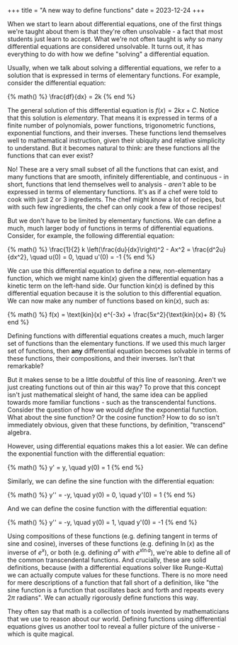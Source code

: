 +++
title = "A new way to define functions"
date = 2023-12-24
+++

When we start to learn about differential equations, one of the first things we're taught about them is that they're often unsolvable - a fact that most students just learn to accept. What we're not often taught is _why_ so many differential equations are considered unsolvable. It turns out, it has everything to do with how we define "solving" a differential equation.

<!-- more -->

Usually, when we talk about solving a differential equations, we refer to a solution that is expressed in terms of elementary functions. For example, consider the differential equation:

{% math() %}
\frac{df}{dx} = 2k
{% end %}

The general solution of this differential equation is $f(x) = 2kx + C$. Notice that this solution is _elementary_. That means it is expressed in terms of a finite number of polynomials, power functions, trigonometric functions, exponential functions, and their inverses. These functions lend themselves well to mathematical instruction, given their ubiquity and relative simplicity to understand. But it becomes natural to think: are these functions all the functions that can ever exist?

No! These are a very small subset of all the functions that can exist, and many functions that are smooth, infinitely differentiable, and continuous - in short, functions that lend themselves well to analysis - _aren't_ able to be expressed in terms of elementary functions. It's as if a chef were told to cook with just 2 or 3 ingredients. The chef might know a lot of recipes, but with such few ingredients, the chef can only cook a few of those recipes!

But we don't have to be limited by elementary functions. We can define a much, much larger body of functions in terms of differential equations. Consider, for example, the following differential equation:

{% math() %}
\frac{1}{2} k \left(\frac{du}{dx}\right)^2 - Ax^2 = \frac{d^2u}{dx^2}, \quad u(0) = 0, \quad u'(0) = -1
{% end %}

We can use this differential equation to define a new, non-elementary function, which we might name $\text{kin}(x)$ given the differential equation has a kinetic term on the left-hand side. Our function $\text{kin}(x)$ is defined by this differential equation because it is the solution to this differential equation. We can now make any number of functions based on $\text{kin}(x)$, such as:

{% math() %}
f(x) = \text{kin}(x) e^{-3x} + \frac{5x^2}{\text{kin}(x)+ 8}
{% end %}

Defining functions with differential equations creates a much, much larger set of functions than the elementary functions.  If we used this much larger set of functions, then **any** differential equation becomes solvable in terms of these functions, their compositions, and their inverses. Isn't that remarkable?

But it makes sense to be a little doubtful of this line of reasoning. Aren't we just creating functions out of thin air this way? To prove that this concept isn't just mathematical sleight of hand, the same idea can be applied towards more familiar functions - such as the transcendental functions. Consider the question of how we would _define_ the exponential function. What about the sine function? Or the cosine function? How to do so isn't immediately obvious, given that these functions, by definition, "transcend" algebra.

However, using differential equations makes this a lot easier. We can define the exponential function with the differential equation:

{% math() %}
y' = y, \quad y(0) = 1
{% end %}

Similarly, we can define the sine function with the differential equation:

{% math() %}
y'' = -y, \quad y(0) = 0, \quad y'(0) = 1
{% end %}

And we can define the cosine function with the differential equation:

{% math() %}
y'' = -y, \quad y(0) = 1, \quad y'(0) = -1
{% end %}

Using compositions of these functions (e.g. defining tangent in terms of sine and cosine), inverses of these functions (e.g. defining $\ln(x)$ as the inverse of $e^x$), or both (e.g. defining $a^x$ with $e^{x \ln a}$), we're able to define all of the common transcendental functions. And crucially, these are solid definitions, because (with a differential equations solver like Runge-Kutta) we can actually compute values for these functions. There is no more need for mere descriptions of a function that fall short of a definition, like "the sine function is a function that oscillates back and forth and repeats every $2\pi$ radians". We can actually rigorously define functions this way. 

They often say that math is a collection of tools invented by mathematicians that we use to reason about our world. Defining functions using differential equations gives us another tool to reveal a fuller picture of the universe - which is quite magical.

